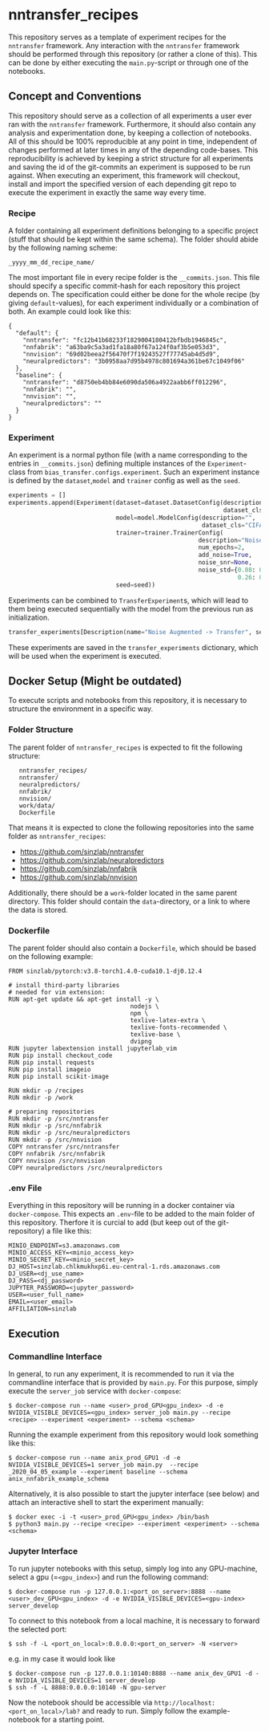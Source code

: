 # nntransfer_recipes
This repository serves as a template of experiment recipes for the `nntransfer` framework.
Any interaction with the `nntransfer` framework should be performed through this repository (or rather a clone of this). 
This can be done by either executing the `main.py`-script or through one of the notebooks. 

## Concept and Conventions
This repository should serve as a collection of all experiments a user ever ran with the `nntransfer` framework. 
Furthermore, it should also contain any analysis and experimentation done, by keeping a collection of notebooks.
All of this should be 100% reproducible at any point in time, independent of changes performed at later times in any of the depending code-bases.
This reproducibility is achieved by keeping a strict structure for all experiments and saving the id of the git-commits an experiment is supposed to be run against.
When executing an experiment, this framework will checkout, install and import the specified version of each depending git repo to execute the experiment in exactly the same way every time.

### Recipe
A folder containing all experiment definitions belonging to a specific project (stuff that should be kept within the same schema). 
The folder should abide by the following naming scheme:
```
_yyyy_mm_dd_recipe_name/
```
The most important file in every recipe folder is the `__commits.json`. 
This file should specify a specific commit-hash for each repository this project depends on. 
The specification could either be done for the whole recipe (by giving `default`-values), for each experiment individually or a combination of both.
An example could look like this:
```
{
  "default": {
    "nntransfer": "fc12b41b68233f1829004180412bfbdb1946845c",
    "nnfabrik": "a63ba9c5a3ad1fa18a80f67a124f0af3b5e053d3",
    "nnvision": "69d02beea2f56470f7f19243527f77745ab4d5d9",
    "neuralpredictors": "3b0958aa7d95b4978c801694a361be67c1049f06"
  },
  "baseline": {
    "nntransfer": "d8750eb4bb84e6090da506a4922aabb6ff012296",
    "nnfabrik": "",
    "nnvision": "",
    "neuralpredictors": ""
  }
}
```

### Experiment
An experiment is a normal python file (with a name corresponding to the entries in `__commits.json`) defining multiple instances of the `Experiment`-class from `bias_transfer.configs.experiment`.
Such an experiment instance is defined by the `dataset`,`model` and `trainer` config as well as the `seed`. 
```python
experiments = []
experiments.append(Experiment(dataset=dataset.DatasetConfig(description="",
                                                            dataset_cls="CIFAR10"),
                              model=model.ModelConfig(description="",
                                                      dataset_cls="CIFAR10"),
                              trainer=trainer.TrainerConfig(
                                                     description="Noise Augmented",
                                                     num_epochs=2,
                                                     add_noise=True,
                                                     noise_snr=None,
                                                     noise_std={0.08: 0.1, 0.12: 0.1, 0.18: 0.1,
                                                                0.26: 0.1, 0.38: 0.1, -1: 0.5}),
                              seed=seed))
```

Experiments can be combined to `TransferExperiment`s, which will lead to them being executed sequentially with the model from the previous run as initialization.
```python
transfer_experiments[Description(name="Noise Augmented -> Transfer", seed=42)] = TransferExperiment(experiments)
```
These experiments are saved in the `transfer_experiments` dictionary, which will be used when the experiment is executed.

## Docker Setup (Might be outdated)
To execute scripts and notebooks from this repository, it is necessary to structure the environment in a specific way.

### Folder Structure
The parent folder of `nntransfer_recipes` is expected to fit the following structure:
```
   nntransfer_recipes/
   nntransfer/
   neuralpredictors/
   nnfabrik/
   nnvision/
   work/data/
   Dockerfile
```
That means it is expected to clone the following repositories into the same folder as `nntransfer_recipes`:
- https://github.com/sinzlab/nntransfer 
- https://github.com/sinzlab/neuralpredictors
- https://github.com/sinzlab/nnfabrik
- https://github.com/sinzlab/nnvision 

Additionally, there should be a `work`-folder located in the same parent directory. 
This folder should contain the `data`-directory, or a link to where the data is stored. 

### Dockerfile
The parent folder should also contain a `Dockerfile`, which should be based on the following example:
```
FROM sinzlab/pytorch:v3.8-torch1.4.0-cuda10.1-dj0.12.4

# install third-party libraries
# needed for vim extension:
RUN apt-get update && apt-get install -y \
                                  nodejs \
                                  npm \
                                  texlive-latex-extra \
                                  texlive-fonts-recommended \
                                  texlive-base \
                                  dvipng
RUN jupyter labextension install jupyterlab_vim
RUN pip install checkout_code
RUN pip install requests
RUN pip install imageio
RUN pip install scikit-image

RUN mkdir -p /recipes
RUN mkdir -p /work

# preparing repositories
RUN mkdir -p /src/nntransfer
RUN mkdir -p /src/nnfabrik
RUN mkdir -p /src/neuralpredictors
RUN mkdir -p /src/nnvision
COPY nntransfer /src/nntransfer
COPY nnfabrik /src/nnfabrik
COPY nnvision /src/nnvision
COPY neuralpredictors /src/neuralpredictors
```
### .env File
Everything in this repository will be running in a docker container via `docker-compose`. 
This expects an `.env`-file to be added to the main folder of this repository.
Therfore it is curcial to add (but keep out of the git-repository) a file like this:
```
MINIO_ENDPOINT=s3.amazonaws.com
MINIO_ACCESS_KEY=<minio_access_key>
MINIO_SECRET_KEY=<minio_secret_key>
DJ_HOST=sinzlab.chlkmukhxp6i.eu-central-1.rds.amazonaws.com
DJ_USER=<dj_use_name>
DJ_PASS=<dj_password>
JUPYTER_PASSWORD=<jupyter_password>
USER=<user_full_name>
EMAIL=<user_email>
AFFILIATION=sinzlab
```
## Execution
### Commandline Interface
In general, to run any experiment, it is recommended to run it via the commandline interface that is provided by `main.py`.
For this purpose, simply execute the `server_job` service with `docker-compose`:
```
$ docker-compose run --name <user>_prod_GPU<gpu_index> -d -e NVIDIA_VISIBLE_DEVICES=<gpu_index> server_job main.py --recipe <recipe> --experiment <experiment> --schema <schema>
```
Running the example experiment from this repository would look something like this:
```
$ docker-compose run --name anix_prod_GPU1 -d -e NVIDIA_VISIBLE_DEVICES=1 server_job main.py  --recipe _2020_04_05_example --experiment baseline --schema anix_nnfabrik_example_schema
```
Alternatively, it is also possible to start the jupyter interface (see below) and attach an interactive shell to start the experiment manually:
```
$ docker exec -i -t <user>_prod_GPU<gpu_index> /bin/bash
$ python3 main.py --recipe <recipe> --experiment <experiment> --schema <schema>
```
### Jupyter Interface
To run jupyter notebooks with this setup, simply log into any GPU-machine, select a gpu (=`<gpu_index>`) and run the following command:
```
$ docker-compose run -p 127.0.0.1:<port_on_server>:8888 --name <user>_dev_GPU<gpu_index> -d -e NVIDIA_VISIBLE_DEVICES=<gpu-index> server_develop
```
To connect to this notebook from a local machine, it is necessary to forward the selected port:
```
$ ssh -f -L <port_on_local>:0.0.0.0:<port_on_server> -N <server>
```
e.g. in my case it would look like
```
$ docker-compose run -p 127.0.0.1:10140:8888 --name anix_dev_GPU1 -d -e NVIDIA_VISIBLE_DEVICES=1 server_develop
$ ssh -f -L 8888:0.0.0.0:10140 -N gpu-server
```
Now the notebook should be accessible via `http://localhost:<port_on_local>/lab?` and ready to run. Simply follow the example-notebook for a starting point.
